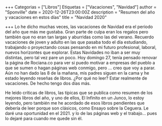 +++
Categorias = ["Libros"]
Etiquetas = ["Vacaciones", "Navidad"]
author = "Sponville"
date = 2020-12-26T23:00:00Z
description = "Resumen del año y vacaciones en estos días"
title = "Navidad 2020"

+++
Lo he dicho muchas veces, las vacaciones de Navidad era el periodo del año que más me gustaba. Gran parte de culpa eran los regalos pero también que no eran tan largas y aburridas como las del verano. Recuerdo vacaciones de joven y adulto en las que pasaba todo el día estudiando, trabajando o proyectando cosas pensando en mi futuro profesional, laboral, nuevos horizontes que explorar. Estas Navidades no iban a ser muy distintas, pero tal vez pare un poco. Hoy domingo 27, tenía pensado renovar la página de Rociana.co para ver si puedo motivar a empresas del pueblo a que se sumen o hagan páginas web conmigo, pero ... creo que voy a parar. Aún no han dado las 8 de la  mañana, mis padres siguen en la cama y he estado leyendo reseñas de libros. ¿Por qué no leer? Estar realmente de vacaciones. De hecho tengo dos días más.

He leido críticas de libros, las típicas que se publica como resumen de los mejores libros del año, y uno de ellos, El Infinito en un Junco, lo estoy leyendo, pero también me he acordado de esos libros pendientes que debería de leer porque son clásicos, como Ensayo sobre la Ceguera. Le daré una oportunidad en el 2021. y lo de las páginas web y el trabajo... pues lo dejaré para cuando me quede sin él.